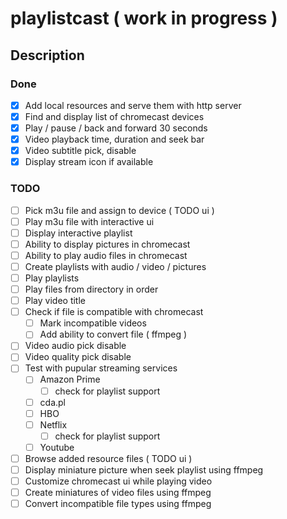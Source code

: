playlistcast ( work in progress )
====
  
## Description

### Done
* [x] Add local resources and serve them with http server
* [x] Find and display list of chromecast devices
* [x] Play / pause / back and forward 30 seconds 
* [x] Video playback time, duration and seek bar
* [x] Video subtitle pick, disable
* [x] Display stream icon if available
 
### TODO
* [ ] Pick m3u file and assign to device ( TODO ui )
* [ ] Play m3u file with interactive ui 
* [ ] Display interactive playlist
* [ ] Ability to display pictures in chromecast
* [ ] Ability to play audio files in chromecast
* [ ] Create playlists with audio / video / pictures
* [ ] Play playlists
* [ ] Play files from directory in order
* [ ] Play video title
* [ ] Check if file is compatible with chromecast  
    * [ ] Mark incompatible videos
    * [ ] Add ability to convert file ( ffmpeg )
* [ ] Video audio pick disable
* [ ] Video quality pick disable
* [ ] Test with pupular streaming services      
    * [ ] Amazon Prime  
        * [ ] check for playlist support 
    * [ ] cda.pl 
    * [ ] HBO 
    * [ ] Netflix
        * [ ] check for playlist support
    * [ ] Youtube 
* [ ] Browse added resource files ( TODO ui )
* [ ] Display miniature picture when seek playlist using ffmpeg
* [ ] Customize chromecast ui while playing video
* [ ] Create miniatures of video files using ffmpeg
* [ ] Convert incompatible file types using ffmpeg
